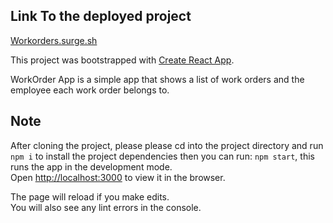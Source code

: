 ## Link To the deployed project
[Workorders.surge.sh](http://workorders.surge.sh/)

This project was bootstrapped with [Create React App](https://github.com/facebook/create-react-app).

WorkOrder App is a simple app that shows a list of work orders and the employee each work order belongs to. 

## Note
After cloning the project, please please cd into the project directory and run `npm i` to install the project dependencies
then you can run: `npm start`, this runs the app in the development mode.<br>
Open [http://localhost:3000](http://localhost:3000) to view it in the browser.

The page will reload if you make edits.<br>
You will also see any lint errors in the console.


